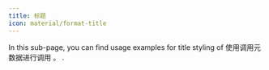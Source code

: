 ```yaml
---
title: 标题
icon: material/format-title
---
```


In this sub-page, you can find usage examples for title styling of
使用调用元数据进行调用 。
.

